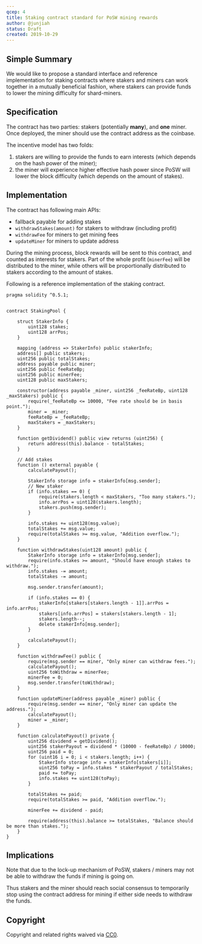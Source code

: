 ```yaml
---
qcep: 4
title: Staking contract standard for PoSW mining rewards
author: @junjiah
status: Draft
created: 2019-10-29
---
```


## Simple Summary

We would like to propose a standard interface and reference implementation for staking contracts where stakers and miners can work together in a mutually beneficial fashion, where stakers can provide funds to lower the mining difficulty for shard-miners.

## Specification

The contract has two parties: stakers (potentially **many**), and **one** miner. Once deployed, the miner should use the contract address as the coinbase.

The incentive model has two folds:

1. stakers are willing to provide the funds to earn interests (which depends on the hash power of the miner);
1. the miner will experience higher effective hash power since PoSW will lower the block difficulty (which depends on the amount of stakes).

## Implementation

The contract has following main APIs:

- fallback payable for adding stakes
- `withdrawStakes(amount)` for stakers to withdraw (including profit)
- `withdrawFee` for miners to get mining fees
- `updateMiner` for miners to update address

During the mining process, block rewards will be sent to this contract, and counted as interests for stakers. Part of the whole profit (`minerFee`) will be distributed to the miner, while others will be proportionally distributed to stakers according to the amount of stakes.

Following is a reference implementation of the staking contract.

```
pragma solidity ^0.5.1;


contract StakingPool {

    struct StakerInfo {
        uint128 stakes;
        uint128 arrPos;
    }

    mapping (address => StakerInfo) public stakerInfo;
    address[] public stakers;
    uint256 public totalStakes;
    address payable public miner;
    uint256 public feeRateBp;
    uint256 public minerFee;
    uint128 public maxStakers;

    constructor(address payable _miner, uint256 _feeRateBp, uint128 _maxStakers) public {
        require(_feeRateBp <= 10000, "Fee rate should be in basis point.");
        miner = _miner;
        feeRateBp = _feeRateBp;
        maxStakers = _maxStakers;
    }

    function getDividend() public view returns (uint256) {
        return address(this).balance - totalStakes;
    }

    // Add stakes
    function () external payable {
        calculatePayout();

        StakerInfo storage info = stakerInfo[msg.sender];
        // New staker
        if (info.stakes == 0) {
            require(stakers.length < maxStakers, "Too many stakers.");
            info.arrPos = uint128(stakers.length);
            stakers.push(msg.sender);
        }

        info.stakes += uint128(msg.value);
        totalStakes += msg.value;
        require(totalStakes >= msg.value, "Addition overflow.");
    }

    function withdrawStakes(uint128 amount) public {
        StakerInfo storage info = stakerInfo[msg.sender];
        require(info.stakes >= amount, "Should have enough stakes to withdraw.");
        info.stakes -= amount;
        totalStakes -= amount;

        msg.sender.transfer(amount);

        if (info.stakes == 0) {
            stakerInfo[stakers[stakers.length - 1]].arrPos = info.arrPos;
            stakers[info.arrPos] = stakers[stakers.length - 1];
            stakers.length--;
            delete stakerInfo[msg.sender];
        }

        calculatePayout();
    }

    function withdrawFee() public {
        require(msg.sender == miner, "Only miner can withdraw fees.");
        calculatePayout();
        uint256 toWithdraw = minerFee;
        minerFee = 0;
        msg.sender.transfer(toWithdraw);
    }

    function updateMiner(address payable _miner) public {
        require(msg.sender == miner, "Only miner can update the address.");
        calculatePayout();
        miner = _miner;
    }

    function calculatePayout() private {
        uint256 dividend = getDividend();
        uint256 stakerPayout = dividend * (10000 - feeRateBp) / 10000;
        uint256 paid = 0;
        for (uint16 i = 0; i < stakers.length; i++) {
            StakerInfo storage info = stakerInfo[stakers[i]];
            uint256 toPay = info.stakes * stakerPayout / totalStakes;
            paid += toPay;
            info.stakes += uint128(toPay);
        }

        totalStakes += paid;
        require(totalStakes >= paid, "Addition overflow.");

        minerFee += dividend - paid;

        require(address(this).balance >= totalStakes, "Balance should be more than stakes.");
    }
}
```

## Implications

Note that due to the lock-up mechanism of PoSW, stakers / miners may not be able to withdraw the funds if mining is going on.

Thus stakers and the miner should reach social consensus to temporarily stop using the contract address for mining if either side needs to withdraw the funds.

## Copyright
Copyright and related rights waived via [CC0](https://creativecommons.org/publicdomain/zero/1.0/).
